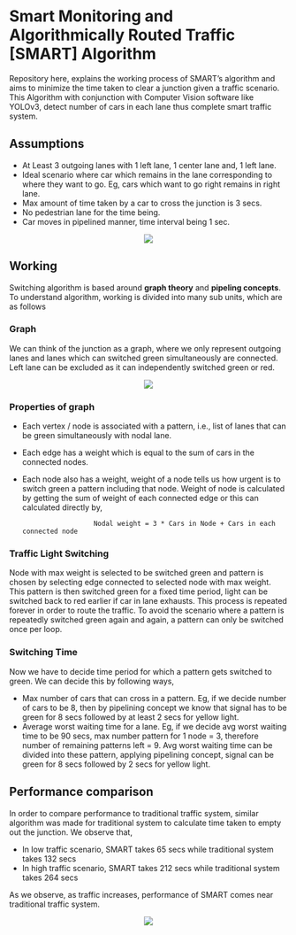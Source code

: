 # Smart Monitoring and Algorithmically Routed Traffic [SMART] Algorithm #

Repository here, explains the working process of SMART’s algorithm and aims to minimize the time taken to clear a junction given a traffic scenario.
This Algorithm with conjunction with Computer Vision software like YOLOv3, detect number of cars in each lane thus complete smart traffic system.


## Assumptions ##

- At Least 3 outgoing lanes with 1 left lane, 1 center lane and, 1 left lane.
- Ideal scenario where car which remains in the lane corresponding to where they want to go. Eg, cars which want to go right remains in right lane.
- Max amount of time taken by a car to cross the junction is 3 secs.
- No pedestrian lane for the time being.
- Car moves in pipelined manner, time interval being 1 sec.

<p align="center"> 
<img src="https://github.com/rahools/SmartTrafficAlgorithm/blob/master/img/pipelineEdit.jpg">
</p>


## Working ##

Switching algorithm is based around **graph theory** and **pipeling concepts**. To understand algorithm, working is divided into many sub units, which are as follows


### Graph ###

We can think of the junction as a graph, where we only represent outgoing lanes and lanes which can switched green simultaneously are connected. Left lane can be excluded as it can independently switched green or red.

<p align="center"> 
<img src="https://github.com/rahools/SmartTrafficAlgorithm/blob/master/img/graphEdit.jpg">
</p>


### Properties of graph ###

- Each vertex / node is associated with a pattern, i.e., list of lanes that can be green simultaneously with nodal lane. 
- Each edge has a weight which is equal to the sum of cars in the connected nodes.
- Each node also has a weight, weight of a node tells us how urgent is to switch green a pattern including that node. Weight of node is calculated by getting the sum of weight of each connected edge or this can calculated directly by,

                        Nodal weight = 3 * Cars in Node + Cars in each connected node 
                       
### Traffic Light Switching ###

Node with max weight is selected to be switched green and pattern is chosen by selecting edge connected to selected node with max weight. This pattern is then switched green for a fixed time period, light can be switched back to red earlier if car in lane exhausts. This process is repeated forever in order to route the traffic. To avoid the scenario where a pattern is repeatedly switched green again and again, a pattern can only be switched once per loop.


### Switching Time ###

Now we have to decide time period for which a pattern gets switched to green. We can decide this by following ways,

- Max number of cars that can cross in a pattern. Eg, if we decide number of cars to be 8, then by pipelining concept we know that signal has to be green for 8 secs followed by at least 2 secs for yellow light.
- Average worst waiting time for a lane. Eg, if we decide avg worst waiting time to be 90 secs, max number pattern for 1 node = 3, therefore number of remaining patterns left = 9. Avg worst waiting time can be divided into these pattern, applying pipelining concept, signal can be green for 8 secs followed by 2 secs for yellow light.


## Performance comparison ##

In order to compare performance to traditional traffic system, similar algorithm was made for traditional system to calculate time taken to empty out the junction. We observe that, 

- In low traffic scenario, SMART takes 65 secs while traditional system takes 132 secs
- In high traffic scenario, SMART takes 212 secs while traditional system takes 264 secs

As we observe, as traffic increases, performance of SMART comes near traditional traffic system.

<p align="center"> 
<img src="https://github.com/rahools/SmartTrafficAlgorithm/blob/master/img/Screenshot_2019-04-07%20SMART%20Stats%20pdf.png">
</p>


